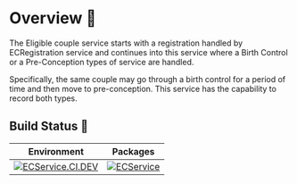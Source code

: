 # Overview 📝

The Eligible couple service starts with a registration handled by ECRegistration service and continues into this service where a Birth Control or a Pre-Conception types of service are handled. 

Specifically, the same couple may go through a birth control for a period of time and then move to pre-conception. This service has the capability to record both types. 

## Build Status 🚦

| Environment | Packages|
|------|-------|
|[![ECService.CI.DEV](https://github.com/SampoornaSwarajFoundation/PHC_Microservice_ECService/actions/workflows/ecservice-dev.yml/badge.svg)](https://github.com/SampoornaSwarajFoundation/PHC_Microservice_ECService/actions/workflows/ecservice-dev.yml)| [![ECService](https://img.shields.io/badge/docker-ecservice-blue?logo=Docker&logoColor=white)](https://github.com/SampoornaSwarajFoundation/PHC_Microservice_ECService/pkgs/container/ec-service)|
